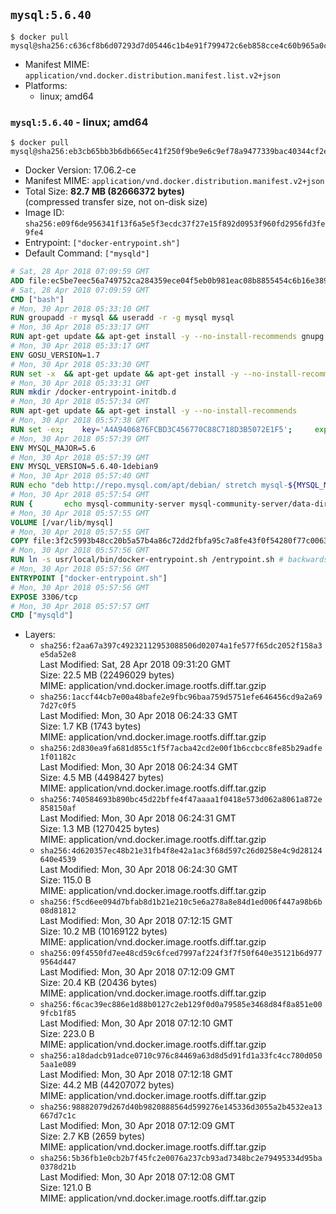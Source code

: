 ## `mysql:5.6.40`

```console
$ docker pull mysql@sha256:c636cf8b6d07293d7d05446c1b4e91f799472c6eb858cce4c60b965a0c56561e
```

-	Manifest MIME: `application/vnd.docker.distribution.manifest.list.v2+json`
-	Platforms:
	-	linux; amd64

### `mysql:5.6.40` - linux; amd64

```console
$ docker pull mysql@sha256:eb3cb65bb3b6db665ec41f250f9be9e6c9ef78a9477339bac40344cf2eaff876
```

-	Docker Version: 17.06.2-ce
-	Manifest MIME: `application/vnd.docker.distribution.manifest.v2+json`
-	Total Size: **82.7 MB (82666372 bytes)**  
	(compressed transfer size, not on-disk size)
-	Image ID: `sha256:e09f6de956341f13f6a5e5f3ecdc37f27e15f892d0953f960fd2956fd3fe9fe4`
-	Entrypoint: `["docker-entrypoint.sh"]`
-	Default Command: `["mysqld"]`

```dockerfile
# Sat, 28 Apr 2018 07:09:59 GMT
ADD file:ec5be7eec56a749752ca284359ece04f5eb0b981eac08b8855454c6b16e3893c in / 
# Sat, 28 Apr 2018 07:09:59 GMT
CMD ["bash"]
# Mon, 30 Apr 2018 05:33:10 GMT
RUN groupadd -r mysql && useradd -r -g mysql mysql
# Mon, 30 Apr 2018 05:33:17 GMT
RUN apt-get update && apt-get install -y --no-install-recommends gnupg dirmngr && rm -rf /var/lib/apt/lists/*
# Mon, 30 Apr 2018 05:33:17 GMT
ENV GOSU_VERSION=1.7
# Mon, 30 Apr 2018 05:33:30 GMT
RUN set -x 	&& apt-get update && apt-get install -y --no-install-recommends ca-certificates wget && rm -rf /var/lib/apt/lists/* 	&& wget -O /usr/local/bin/gosu "https://github.com/tianon/gosu/releases/download/$GOSU_VERSION/gosu-$(dpkg --print-architecture)" 	&& wget -O /usr/local/bin/gosu.asc "https://github.com/tianon/gosu/releases/download/$GOSU_VERSION/gosu-$(dpkg --print-architecture).asc" 	&& export GNUPGHOME="$(mktemp -d)" 	&& gpg --keyserver ha.pool.sks-keyservers.net --recv-keys B42F6819007F00F88E364FD4036A9C25BF357DD4 	&& gpg --batch --verify /usr/local/bin/gosu.asc /usr/local/bin/gosu 	&& rm -rf "$GNUPGHOME" /usr/local/bin/gosu.asc 	&& chmod +x /usr/local/bin/gosu 	&& gosu nobody true 	&& apt-get purge -y --auto-remove ca-certificates wget
# Mon, 30 Apr 2018 05:33:31 GMT
RUN mkdir /docker-entrypoint-initdb.d
# Mon, 30 Apr 2018 05:57:34 GMT
RUN apt-get update && apt-get install -y --no-install-recommends 		pwgen 		perl 	&& rm -rf /var/lib/apt/lists/*
# Mon, 30 Apr 2018 05:57:38 GMT
RUN set -ex; 	key='A4A9406876FCBD3C456770C88C718D3B5072E1F5'; 	export GNUPGHOME="$(mktemp -d)"; 	gpg --keyserver ha.pool.sks-keyservers.net --recv-keys "$key"; 	gpg --export "$key" > /etc/apt/trusted.gpg.d/mysql.gpg; 	rm -rf "$GNUPGHOME"; 	apt-key list > /dev/null
# Mon, 30 Apr 2018 05:57:39 GMT
ENV MYSQL_MAJOR=5.6
# Mon, 30 Apr 2018 05:57:39 GMT
ENV MYSQL_VERSION=5.6.40-1debian9
# Mon, 30 Apr 2018 05:57:40 GMT
RUN echo "deb http://repo.mysql.com/apt/debian/ stretch mysql-${MYSQL_MAJOR}" > /etc/apt/sources.list.d/mysql.list
# Mon, 30 Apr 2018 05:57:54 GMT
RUN { 		echo mysql-community-server mysql-community-server/data-dir select ''; 		echo mysql-community-server mysql-community-server/root-pass password ''; 		echo mysql-community-server mysql-community-server/re-root-pass password ''; 		echo mysql-community-server mysql-community-server/remove-test-db select false; 	} | debconf-set-selections 	&& apt-get update && apt-get install -y mysql-server="${MYSQL_VERSION}" && rm -rf /var/lib/apt/lists/* 	&& rm -rf /var/lib/mysql && mkdir -p /var/lib/mysql /var/run/mysqld 	&& chown -R mysql:mysql /var/lib/mysql /var/run/mysqld 	&& chmod 777 /var/run/mysqld 	&& find /etc/mysql/ -name '*.cnf' -print0 		| xargs -0 grep -lZE '^(bind-address|log)' 		| xargs -rt -0 sed -Ei 's/^(bind-address|log)/#&/' 	&& echo '[mysqld]\nskip-host-cache\nskip-name-resolve' > /etc/mysql/conf.d/docker.cnf
# Mon, 30 Apr 2018 05:57:55 GMT
VOLUME [/var/lib/mysql]
# Mon, 30 Apr 2018 05:57:55 GMT
COPY file:3f2c5993b48cc20b5a57b4a86c72dd2fbfa95c7a8fe43f0f54280f77c0063f34 in /usr/local/bin/ 
# Mon, 30 Apr 2018 05:57:56 GMT
RUN ln -s usr/local/bin/docker-entrypoint.sh /entrypoint.sh # backwards compat
# Mon, 30 Apr 2018 05:57:56 GMT
ENTRYPOINT ["docker-entrypoint.sh"]
# Mon, 30 Apr 2018 05:57:56 GMT
EXPOSE 3306/tcp
# Mon, 30 Apr 2018 05:57:57 GMT
CMD ["mysqld"]
```

-	Layers:
	-	`sha256:f2aa67a397c49232112953088506d02074a1fe577f65dc2052f158a3e5da52e8`  
		Last Modified: Sat, 28 Apr 2018 09:31:20 GMT  
		Size: 22.5 MB (22496029 bytes)  
		MIME: application/vnd.docker.image.rootfs.diff.tar.gzip
	-	`sha256:1accf44cb7e00a48bafe2e9fbc96baa759d5751efe646456cd9a2a697d27c0f5`  
		Last Modified: Mon, 30 Apr 2018 06:24:33 GMT  
		Size: 1.7 KB (1743 bytes)  
		MIME: application/vnd.docker.image.rootfs.diff.tar.gzip
	-	`sha256:2d830ea9fa681d855c1f5f7acba42cd2e00f1b6ccbcc8fe85b29adfe1f01182c`  
		Last Modified: Mon, 30 Apr 2018 06:24:34 GMT  
		Size: 4.5 MB (4498427 bytes)  
		MIME: application/vnd.docker.image.rootfs.diff.tar.gzip
	-	`sha256:740584693b890bc45d22bffe4f47aaaa1f0418e573d062a8061a872e858150af`  
		Last Modified: Mon, 30 Apr 2018 06:24:31 GMT  
		Size: 1.3 MB (1270425 bytes)  
		MIME: application/vnd.docker.image.rootfs.diff.tar.gzip
	-	`sha256:4d620357ec48b21e31fb4f8e42a1ac3f68d597c26d0258e4c9d28124640e4539`  
		Last Modified: Mon, 30 Apr 2018 06:24:30 GMT  
		Size: 115.0 B  
		MIME: application/vnd.docker.image.rootfs.diff.tar.gzip
	-	`sha256:f5cd6ee094d7bfab8d1b21e210c5e6a278a8e84d1ed006f447a98b6b08d81812`  
		Last Modified: Mon, 30 Apr 2018 07:12:15 GMT  
		Size: 10.2 MB (10169122 bytes)  
		MIME: application/vnd.docker.image.rootfs.diff.tar.gzip
	-	`sha256:09f4550fd7ee48cd59c6fced7997af224f3f7f50f640e35121b6d9779564d447`  
		Last Modified: Mon, 30 Apr 2018 07:12:09 GMT  
		Size: 20.4 KB (20436 bytes)  
		MIME: application/vnd.docker.image.rootfs.diff.tar.gzip
	-	`sha256:f6cac39ec886e1d88b0127c2eb129f0d0a79585e3468d84f8a851e009fcb1f85`  
		Last Modified: Mon, 30 Apr 2018 07:12:10 GMT  
		Size: 223.0 B  
		MIME: application/vnd.docker.image.rootfs.diff.tar.gzip
	-	`sha256:a18dadcb91adce0710c976c84469a63d8d5d91fd1a33fc4cc780d0505aa1e089`  
		Last Modified: Mon, 30 Apr 2018 07:12:18 GMT  
		Size: 44.2 MB (44207072 bytes)  
		MIME: application/vnd.docker.image.rootfs.diff.tar.gzip
	-	`sha256:98882079d267d40b9820888564d599276e145336d3055a2b4532ea13667d7c1c`  
		Last Modified: Mon, 30 Apr 2018 07:12:09 GMT  
		Size: 2.7 KB (2659 bytes)  
		MIME: application/vnd.docker.image.rootfs.diff.tar.gzip
	-	`sha256:5b36fb1e0cb2b7f45fc2e0076a237cb93ad7348bc2e79495334d95ba0378d21b`  
		Last Modified: Mon, 30 Apr 2018 07:12:08 GMT  
		Size: 121.0 B  
		MIME: application/vnd.docker.image.rootfs.diff.tar.gzip
